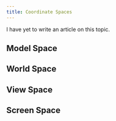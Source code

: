 ```yaml
---
title: Coordinate Spaces
---
```

I have yet to write an article on this topic. 

## Model Space

## World Space

## View Space

## Screen Space